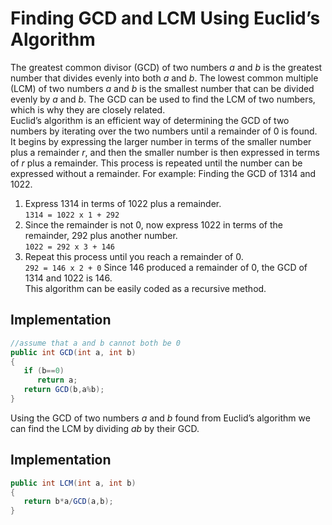 # Finding GCD and LCM Using Euclid’s Algorithm
The greatest common divisor (GCD) of two numbers _a_ and _b_ is the greatest number that divides evenly into both _a_ and _b_. The lowest common multiple (LCM) of two numbers _a_ and _b_ is the smallest number that can be divided evenly by _a_ and _b_. The GCD can be used to find the LCM of two numbers, which is why they are closely related.\
Euclid’s algorithm is an efficient way of determining the GCD of two numbers by iterating over the two numbers until a remainder of 0 is found.\
It begins by expressing the larger number in terms of the smaller number plus a remainder _r_, and then the smaller number is then expressed in terms of _r_ plus a remainder. This process is repeated until the number can be expressed without a remainder.
For example: Finding the GCD of 1314 and 1022.
1. Express 1314 in terms of 1022 plus a remainder.\
``` 1314 = 1022 x 1 + 292 ```
2. Since the remainder is not 0, now express 1022 in terms of the remainder, 292 plus another number.\
``` 1022 = 292 x 3 + 146 ```
3. Repeat this process until you reach a remainder of 0.\
``` 292 = 146 x 2 + 0 ```
Since 146 produced a remainder of 0, the GCD of 1314 and 1022 is 146.\
This algorithm can be easily coded as a recursive method.
## Implementation
```java
//assume that a and b cannot both be 0
public int GCD(int a, int b)
{
   if (b==0) 
      return a;
   return GCD(b,a%b);
}
```
Using the GCD of two numbers _a_ and _b_ found from Euclid’s algorithm we can find the LCM by dividing _ab_ by their GCD.
## Implementation
```java
public int LCM(int a, int b)
{
   return b*a/GCD(a,b);
}
```
